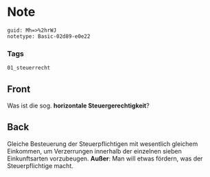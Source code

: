 # Note
```
guid: Mh=>%2hrWJ
notetype: Basic-02d89-e0e22
```

### Tags
```
01_steuerrecht
```

## Front
Was ist die sog. <b>horizontale Steuergerechtigkeit</b>?

## Back
Gleiche Besteuerung der Steuerpflichtigen mit wesentlich gleichem
Einkommen, um Verzerrungen innerhalb der einzelnen sieben
Einkunftsarten vorzubeugen. <b>Außer</b>: Man will etwas fördern,
was der Steuerpflichtige macht.
